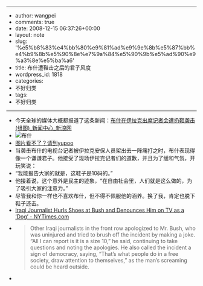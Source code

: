- --
- author: wangpei
- comments: true
- date: 2008-12-15 06:37:26+00:00
- layout: note
- slug: '%e5%b8%83%e4%bb%80%e9%81%ad%e9%9e%8b%e5%87%bb%e4%b9%8b%e5%90%8e%e7%9a%84%e5%90%9b%e5%ad%90%e9%a3%8e%e5%ba%a6'
- title: 布什遭鞋击之后的君子风度
- wordpress_id: 1818
- categories:
- 不好归类
- tags:
- 不好归类
- --
- 今天全球的媒体大概都报道了这条新闻：[布什在伊拉克出席记者会遭扔鞋袭击(组图)_新闻中心_新浪网](http://news.sina.com.cn/w/p/2008-12-15/040516846979.shtml)  
- ![布什](http://farm4.static.flickr.com/3090/3113016262_1e5331a9de.jpg?v=0)
- [图片看不了？请到yupoo](http://www.yupoo.com/photos/view?id=ff8080811e38fed4011e3957e9ea0b81)  
- 当袭击布什的电视台记者被伊拉克安保人员架出去一阵痛打之时，布什表现得像一个谦谦君子。他接受了现场伊拉克记者们的道歉，并且为了缓和气氛，开玩笑说：  
- “我能报告大家的就是，这鞋子是10码的。”  
- 他接着说，这个意外是民主的迹象，“在自由社会里，人们就是这么做的，为了吸引大家的注意力。”  
- 尽管我和你一样也不喜欢布什，但不得不佩服他的涵养。换了我，肯定也脱下鞋子还击。  
- [Iraqi Journalist Hurls Shoes at Bush and Denounces Him on TV as a ‘Dog’ - NYTimes.com](http://www.nytimes.com/2008/12/15/world/middleeast/15prexy.html?_r=1&ref=world)  
- <blockquote>Other Iraqi journalists in the front row apologized to Mr. Bush, who was uninjured and tried to brush off the incident by making a joke. “All I can report is it is a size 10,” he said, continuing to take questions and noting the apologies. He also called the incident a sign of democracy, saying, “That’s what people do in a free society, draw attention to themselves,” as the man’s screaming could be heard outside.</blockquote>
- <blockquote></blockquote>
